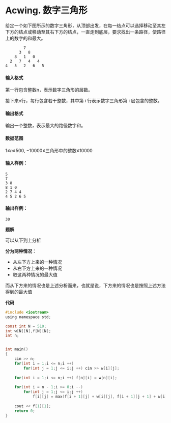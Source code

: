 # Acwing. 数字三角形

给定一个如下图所示的数字三角形，从顶部出发，在每一结点可以选择移动至其左下方的结点或移动至其右下方的结点，一直走到底层，要求找出一条路径，使路径上的数字的和最大。

```
        7
      3   8
    8   1   0
  2   7   4   4
4   5   2   6   5
```

#### 输入格式

第一行包含整数n，表示数字三角形的层数。

接下来n行，每行包含若干整数，其中第 i 行表示数字三角形第 i 层包含的整数。

#### 输出格式

输出一个整数，表示最大的路径数字和。

#### 数据范围

1≤*n*≤500,
−10000≤三角形中的整数≤10000

#### 输入样例：

```
5
7
3 8
8 1 0 
2 7 4 4
4 5 2 6 5
```

#### 输出样例：

```
30
```



**题解**

可以从下到上分析

**分为两种情况**：

- 从左下方上来的一种情况
- 从右下方上来的一种情况
- 取这两种情况的最大值

而从下方来的情况也是上述分析而来，也就是说，下方来的情况也是按照上述方法得到的最大值



**代码**

```c
#include <iostream>
using namespace std;

const int N = 510;
int w[N][N],f[N][N];
int n;


int main()
{
    cin >> n;
    for(int i = 1;i <= n;i ++)
        for(int j = 1;j <= i;j ++) cin >> w[i][j];
        
    for(int i = 1;i <= n;i ++) f[n][i] = w[n][i];
    
    for(int i = n - 1;i >= 0;i --)
        for(int j = 1;j <= i;j ++)
            f[i][j] = max(f[i + 1][j] + w[i][j], f[i + 1][j + 1] + w[i][j]);
    
    cout << f[1][1];
    return 0;
}
```

